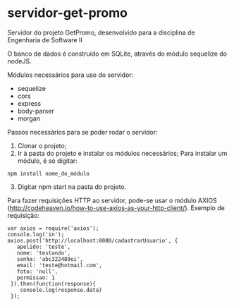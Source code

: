 # servidor-get-promo
Servidor do projeto GetPromo, desenvolvido para a disciplina de Engenharia de Software II

O banco de dados é construído em SQLite, através do módulo sequelize do nodeJS.

Módulos necessários para uso do servidor:

- sequelize
- cors
- express
- body-parser
- morgan

Passos necessários para se poder rodar o servidor:

1. Clonar o projeto;
2. Ir à pasta do projeto e instalar os módulos necessários;
Para instalar um módulo, é só digitar:
```
npm install nome_do_módulo
```
3. Digitar npm start na pasta do projeto.


Para fazer requisições HTTP ao servidor, pode-se usar o módulo AXIOS (http://codeheaven.io/how-to-use-axios-as-your-http-client/).
Exemplo de requisição: 

```
var axios = require('axios');
console.log('in');
axios.post('http://localhost:8080/cadastrarUsuario', {
   apelido: 'teste',
   nome: 'testando',
   senha: 'abc322489oi',
   email: 'teste@hotmail.com',
   foto: 'null',
   permissao: 1
 }).then(function(response){
    console.log(response.data)
 });
 ```
